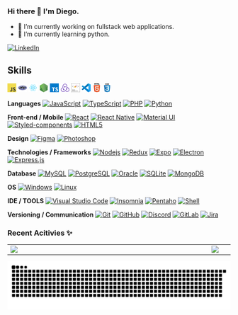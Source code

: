 <!--
**allandiego/allandiego** is a ✨ _special_ ✨ repository because its `README.md` (this file) appears on your GitHub profile.

Here are some ideas to get you started:

- 🔭 I’m currently working on ...
- 🌱 I’m currently learning ...
- 👯 I’m looking to collaborate on ...
- 🤔 I’m looking for help with ...
- 💬 Ask me about ...
- 📫 How to reach me: ...
- 😄 Pronouns: ...
- ⚡ Fun fact: ...
-->
### Hi there 👋 I'm Diego.

- 🔭 I’m currently working on fullstack web applications.
- 🌱 I’m currently learning python.

[<img alt="LinkedIn" src="https://img.shields.io/badge/linkedin-%230077B5.svg?&style=for-the-badge&logo=linkedin&logoColor=white"/>][linkedin]

[linkedin]: https://www.linkedin.com/in/allan-diego-rodrigues

## Skills
<code><img height="20" src="https://raw.githubusercontent.com/github/explore/80688e429a7d4ef2fca1e82350fe8e3517d3494d/topics/javascript/javascript.png"></code>
<code><img height="20" src="https://raw.githubusercontent.com/github/explore/80688e429a7d4ef2fca1e82350fe8e3517d3494d/topics/php/php.png"></code>
<code><img height="20" src="https://raw.githubusercontent.com/github/explore/80688e429a7d4ef2fca1e82350fe8e3517d3494d/topics/react/react.png"></code>
<code><img height="20" src="https://raw.githubusercontent.com/github/explore/80688e429a7d4ef2fca1e82350fe8e3517d3494d/topics/nodejs/nodejs.png"></code>
<code><img height="20" src="https://raw.githubusercontent.com/github/explore/80688e429a7d4ef2fca1e82350fe8e3517d3494d/topics/typescript/typescript.png"></code>
<code><img height="20" src="https://raw.githubusercontent.com/github/explore/80688e429a7d4ef2fca1e82350fe8e3517d3494d/topics/redux/redux.png"></code>
<code><img height="20" src="https://raw.githubusercontent.com/github/explore/80688e429a7d4ef2fca1e82350fe8e3517d3494d/topics/styled-components/styled-components.png"></code>
<code><img height="20" src="https://raw.githubusercontent.com/github/explore/80688e429a7d4ef2fca1e82350fe8e3517d3494d/topics/visual-studio-code/visual-studio-code.png"></code>
<code><img height="20" src="https://raw.githubusercontent.com/github/explore/80688e429a7d4ef2fca1e82350fe8e3517d3494d/topics/html/html.png"></code>
<code><img height="20" src="https://raw.githubusercontent.com/github/explore/80688e429a7d4ef2fca1e82350fe8e3517d3494d/topics/css/css.png"></code>


**Languages**
[![JavaScript](https://img.shields.io/badge/JavaScript-black?style=flat-square&logo=javascript)](#)
[![TypeScript](https://img.shields.io/badge/TypeScript-007ACC?style=flat-square&logo=typescript&logoColor=white)](#)
[![PHP](https://img.shields.io/badge/PHP-777BB4?style=flat-square&logo=php&logoColor=white)](#)
[![Python](https://img.shields.io/badge/Python-14354C?style=flat-square&logo=Python&logoColor=white)](#)


**Front-end / Mobile**
[![React](https://img.shields.io/badge/React-black?style=flat-square&logo=react)](#)
[![React Native](https://img.shields.io/badge/ReactNative-black?style=flat-square&logo=react)](#)
[![Material UI](https://img.shields.io/badge/Material%20ui-0081CB?style=flat-square&logo=material%20ui&logoColor=white)](#)
[![Styled-components](https://img.shields.io/badge/Styled%20Components-pink?style=flat-square&logo=styled-components)](#)
[![HTML5](https://img.shields.io/badge/HTML5-E34F26?style=flat-square&logo=html5&logoColor=white)](#)


**Design**
[![Figma](https://img.shields.io/badge/Figma-ffbaba?style=flat-square&logo=figma)](#)
[![Photoshop](https://img.shields.io/badge/Adobe%20Photoshop%20-%2331A8FF?style=flat-square&logo=adobe%20photoshop&logoColor=white)](#)


**Technologies / Frameworks**
[![Nodejs](https://img.shields.io/badge/Nodejs-43853D?style=flat-square&logo=Node.js&logoColor=white)](#)
[![Redux](https://img.shields.io/badge/Redux-764ABC?style=flat-square&logo=redux)](#)
[![Expo](https://img.shields.io/badge/Expo-000020?style=flat-square&logo=expo)](#)
[![Electron](https://img.shields.io/badge/Electron-2B2E3B?style=flat-square&logo=react&logoColor=9feaf9)](#)
[![Express.js](https://img.shields.io/badge/Express.js-404d59?style=flat-square&logo=express&logoColor=white)](#)

**Database**
[![MySQL](https://img.shields.io/badge/MySQL-a0c4db?style=flat-square&logo=mysql)](#)
[![PostgreSQL](https://img.shields.io/badge/PostgreSQL-336791?style=flat-square&logo=postgresql)](#)
[![Oracle](https://img.shields.io/badge/oracle-F00000?style=flat-square&logo=oracle&logoColor=white)](#)
[![SQLite](https://img.shields.io/badge/SQLite-003B57?style=flat-square&logo=sqlite)](#)
[![MongoDB](https://img.shields.io/badge/MongoDB-black?style=flat-square&logo=mongodb)](#)

**OS**
[![Windows](https://img.shields.io/badge/Windows-0078D6?style=flat-square&logo=Windows)](#)
[![Linux](https://img.shields.io/badge/Linux-333333?style=flat-square&logo=Linux)](#)


**IDE / TOOLS**
[![Visual Studio Code](https://img.shields.io/badge/Visual%20Studio%20Code-007ACC?style=flat-square&logo=visual-studio-code)](#)
[![Insomnia](https://img.shields.io/badge/Insomnia-5849BE?style=flat-square&logo=Insomnia)](#)
[![Pentaho](https://img.shields.io/badge/pentaho-E60027?style=flat-square&logo=pentaho&logoColor=white)](#)
[![Shell](https://img.shields.io/badge/SHELL%20Script-121011?style=flat-square&logo=gnu-bash&logoColor=white)](#)



**Versioning / Communication**
[![Git](https://img.shields.io/badge/Git-black?style=flat-square&logo=git)](#)
[![GitHub](https://img.shields.io/badge/GitHub-181717?style=flat-square&logo=github)](#)
[![Discord](https://img.shields.io/badge/Discord-000000?style=flat-square&logo=Discord)](#)
[![GitLab](https://img.shields.io/badge/GitLab-FCA121?style=flat-square&logo=gitlab)](#)
[![Jira](https://img.shields.io/badge/Jira-0052CC?style=flat-square&logo=Jira)](#)


### Recent Acitivies ✨

<center>
<table>
  <tr>
      <td><img width="440" align="left" src="https://github-readme-stats.vercel.app/api/top-langs/?username=allandiego&layout=compact&langs_count=7&theme=dracula&hide=html" /></td>
      <td><img width="440" align="left" src="https://github-readme-stats.vercel.app/api?username=allandiego&show_icons=true&theme=dracula&include_all_commits=true&count_private=true" /></td>
  </tr>  
</table>
</center>

![Snake](https://raw.githubusercontent.com/allandiego/allandiego/main/snake.svg)


